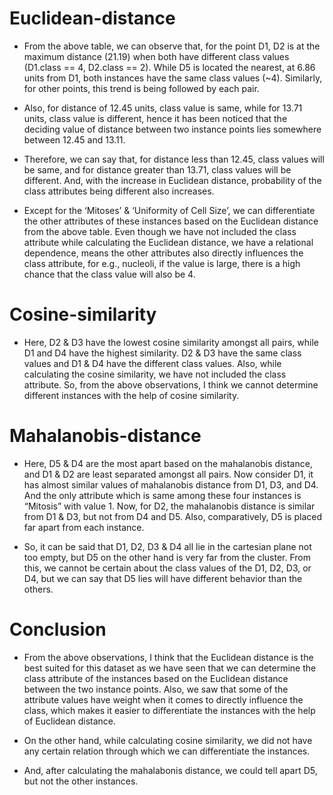 # Euclidean-distance
- From the above table, we can observe that, for the point D1, D2 is at the maximum distance (21.19) when both have different class values (D1.class == 4, D2.class == 2). While D5 is located the nearest, at 6.86 units from D1, both instances have the same class values (~4). Similarly, for other points, this trend is being followed by each pair. 
- Also, for distance of 12.45 units, class value is same, while for 13.71 units, class value is different, hence it has been noticed that the deciding value of distance between two instance points lies somewhere between 12.45 and 13.11.
- Therefore, we can say that, for distance less than 12.45, class values will be same, and for distance greater than 13.71, class values will be different. And, with the increase in Euclidean distance, probability of the class attributes being different also increases. 

- Except for the ‘Mitoses’ & ‘Uniformity of Cell Size’, we can differentiate the other attributes of these instances based on the Euclidean distance from the above table. Even though we have not included the class attribute while calculating the Euclidean distance, we have a relational dependence, means the other attributes also directly influences the class attribute, for e.g., nucleoli, if the value is large, there is a high chance that the class value will also be 4.
# Cosine-similarity
- Here, D2 & D3 have the lowest cosine similarity amongst all pairs, while D1 and D4 have the highest similarity. D2 & D3 have the same class values and D1 & D4 have the different class values. Also, while calculating the cosine similarity, we have not included the class attribute. So, from the above observations, I think we cannot determine different  instances with the help of cosine similarity.
# Mahalanobis-distance
- Here, D5 & D4 are the most apart based on the mahalanobis distance, and D1 & D2 are least separated amongst all pairs. Now consider D1, it has almost similar values of mahalanobis distance from D1, D3, and D4. And the only attribute which is same among these four instances is “Mitosis” with value 1. Now, for D2, the mahalanobis distance is similar from D1 & D3, but not from D4 and D5. Also, comparatively, D5 is placed far apart from each instance.

- So, it can be said that D1, D2, D3 & D4 all lie in the cartesian plane not too empty, but D5 on the other hand is very far from the cluster. From this, we cannot be certain about the class values of the D1, D2, D3, or D4, but we can say that D5 lies will have different behavior than the others.
# Conclusion
- From the above observations, I think that the Euclidean distance is the best suited for this dataset as we have seen that we can determine the class attribute of the instances based on the Euclidean distance between the two instance points. Also, we saw that some of the attribute values have weight when it comes to directly influence the class, which makes it easier to differentiate the instances with the help of Euclidean distance.

- On the other hand, while calculating cosine similarity, we did not have any certain relation through which we can differentiate the instances.

- And, after calculating the mahalabonis distance, we could tell apart D5, but not the other instances.
